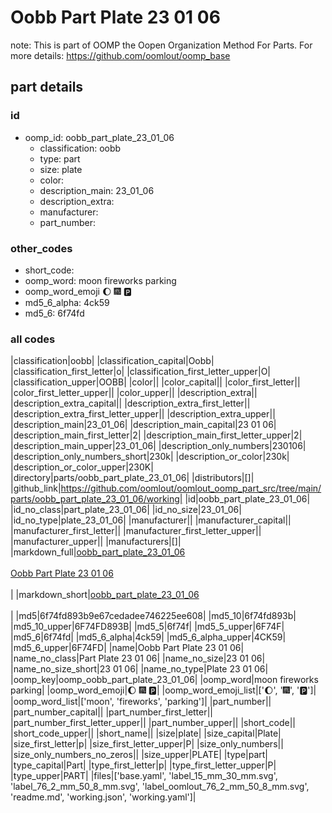 # Oobb Part Plate 23 01 06  

note: This is part of OOMP the Oopen Organization Method For Parts. For more details: https://github.com/oomlout/oomp_base

##  part details





### id
* oomp_id: oobb_part_plate_23_01_06
  * classification: oobb
  * type: part
  * size: plate
  * color: 
  * description_main: 23_01_06
  * description_extra: 
  * manufacturer: 
  * part_number: 

### other_codes
* short_code: 
* oomp_word: moon fireworks parking
* oomp_word_emoji :moon: :fireworks: :parking:
* md5_6_alpha: 4ck59
* md5_6: 6f74fd

### all codes 
|classification|oobb|
|classification_capital|Oobb|
|classification_first_letter|o|
|classification_first_letter_upper|O|
|classification_upper|OOBB|
|color||
|color_capital||
|color_first_letter||
|color_first_letter_upper||
|color_upper||
|description_extra||
|description_extra_capital||
|description_extra_first_letter||
|description_extra_first_letter_upper||
|description_extra_upper||
|description_main|23_01_06|
|description_main_capital|23 01 06|
|description_main_first_letter|2|
|description_main_first_letter_upper|2|
|description_main_upper|23_01_06|
|description_only_numbers|230106|
|description_only_numbers_short|230k|
|description_or_color|230k|
|description_or_color_upper|230K|
|directory|parts/oobb_part_plate_23_01_06|
|distributors|[]|
|github_link|https://github.com/oomlout/oomlout_oomp_part_src/tree/main/parts/oobb_part_plate_23_01_06/working|
|id|oobb_part_plate_23_01_06|
|id_no_class|part_plate_23_01_06|
|id_no_size|23_01_06|
|id_no_type|plate_23_01_06|
|manufacturer||
|manufacturer_capital||
|manufacturer_first_letter||
|manufacturer_first_letter_upper||
|manufacturer_upper||
|manufacturers|[]|
|markdown_full|[oobb_part_plate_23_01_06](https://github.com/oomlout/oomlout_oomp_part_src/tree/main/parts/oobb_part_plate_23_01_06/working)<br>[](https://github.com/oomlout/oomlout_oomp_part_src/tree/main/parts/oobb_part_plate_23_01_06/working)<br>[Oobb Part Plate 23 01 06](https://github.com/oomlout/oomlout_oomp_part_src/tree/main/parts/oobb_part_plate_23_01_06/working)<br><br>|
|markdown_short|[oobb_part_plate_23_01_06](https://github.com/oomlout/oomlout_oomp_part_src/tree/main/parts/oobb_part_plate_23_01_06/working)<br><br>|
|md5|6f74fd893b9e67cedadee746225ee608|
|md5_10|6f74fd893b|
|md5_10_upper|6F74FD893B|
|md5_5|6f74f|
|md5_5_upper|6F74F|
|md5_6|6f74fd|
|md5_6_alpha|4ck59|
|md5_6_alpha_upper|4CK59|
|md5_6_upper|6F74FD|
|name|Oobb Part Plate 23 01 06|
|name_no_class|Part Plate 23 01 06|
|name_no_size|23 01 06|
|name_no_size_short|23 01 06|
|name_no_type|Plate 23 01 06|
|oomp_key|oomp_oobb_part_plate_23_01_06|
|oomp_word|moon fireworks parking|
|oomp_word_emoji|:moon: :fireworks: :parking:|
|oomp_word_emoji_list|[':moon:', ':fireworks:', ':parking:']|
|oomp_word_list|['moon', 'fireworks', 'parking']|
|part_number||
|part_number_capital||
|part_number_first_letter||
|part_number_first_letter_upper||
|part_number_upper||
|short_code||
|short_code_upper||
|short_name||
|size|plate|
|size_capital|Plate|
|size_first_letter|p|
|size_first_letter_upper|P|
|size_only_numbers||
|size_only_numbers_no_zeros||
|size_upper|PLATE|
|type|part|
|type_capital|Part|
|type_first_letter|p|
|type_first_letter_upper|P|
|type_upper|PART|
|files|['base.yaml', 'label_15_mm_30_mm.svg', 'label_76_2_mm_50_8_mm.svg', 'label_oomlout_76_2_mm_50_8_mm.svg', 'readme.md', 'working.json', 'working.yaml']|
